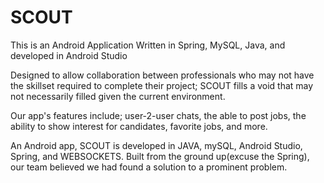 # SCOUT
This is an Android Application Written in Spring, MySQL, Java, and developed in Android Studio

Designed to allow collaboration between professionals who may not have the skillset required to complete their project; SCOUT fills a void that may not necessarily filled given the current environment. 

Our app's features include; user-2-user chats, the able to post jobs, the ability to show interest for candidates, favorite jobs, and more.

An Android app, SCOUT is developed in JAVA, mySQL, Android Studio, Spring, and WEBSOCKETS. Built from the ground up(excuse the Spring), our team believed we had found a solution to a prominent problem.
